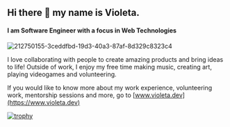 ## Hi there 👋 my name is Violeta. 
#### I am Software Engineer with a focus in Web Technologies

![212750155-3ceddfbd-19d3-40a3-87af-8d329c8323c4](https://github.com/user-attachments/assets/7a94b531-6ca6-422c-98bf-a11431bb7412)

I love collaborating with people to create amazing products and bring ideas to life! Outside of work, I enjoy my free time making music, creating art, playing videogames and volunteering.

If you would like to know more about my work experience, volunteering work, mentorship sessions and more, go to [www.violeta.dev](https://www.violeta.dev) 


[![trophy](https://github-profile-trophy.vercel.app/?username=violetadev)](https://github.com/ryo-ma/github-profile-trophy)
